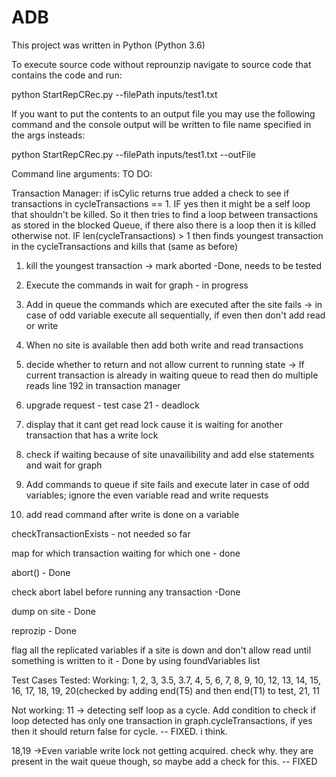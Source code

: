 # ADB
This project was written in Python (Python 3.6) 

To execute source code without reprounzip navigate to source code that contains the code and run:

python StartRepCRec.py --filePath inputs/test1.txt 

If you want to put the contents to an output file you may use the following command and the console output will be written to file name specified in the args insteads:

python StartRepCRec.py --filePath inputs/test1.txt --outFile <filename>


Command line arguments: 
TO DO:

Transaction Manager:
if isCylic returns true added a check to see if transactions in cycleTransactions == 1. IF yes then it might be a self loop that shouldn't be killed. So it then tries to find a loop between transactions as stored in the blocked Queue, if there also there is a loop then it is killed otherwise not. IF len(cycleTransactions) > 1 then finds youngest transaction in the cycleTransactions and kills that (same as before)

1. kill the youngest transaction -> mark aborted -Done, needs to be tested

2. Execute the commands in wait for graph - in progress

3. Add in queue the commands which are executed after the site fails -> in case of odd variable execute all sequentially, if even then don't add read or write 

4. When no site is available then add both write and read transactions

5. decide whether to return and not allow current to running state
-> If current transaction is already in waiting queue to read then do multiple reads
line 192 in transaction manager

6. upgrade request - test case 21 - deadlock

7. display that it cant get read lock cause it is waiting for another transaction that has a write lock

8. check if waiting because of site unavailibility and add else statements and wait for graph

9. Add commands to queue if site fails and execute later in case of odd variables; ignore the even variable read and write requests

10. add read command after write is done on a variable

checkTransactionExists - not needed so far

map for which transaction waiting for which one - done

abort() - Done

check abort label before running any transaction -Done

dump on site - Done

reprozip - Done

flag all the replicated variables if a site is down and don't allow read until something is written to it - Done by using foundVariables list

Test Cases Tested:
Working: 1, 2, 3, 3.5, 3.7, 4, 5, 6, 7, 8, 9, 10, 12, 13, 14, 15, 16, 17, 18, 19, 20(checked by adding end(T5) and then end(T1) to test, 21, 11

Not working: 11 -> detecting self loop as a cycle. Add condition to check if loop detected has only one transaction in graph.cycleTransactions, if yes then it should return false for cycle. -- FIXED. i think.

18,19 ->Even variable write lock not getting acquired. check why. they are present in the wait queue though, so maybe add a check for this. -- FIXED
